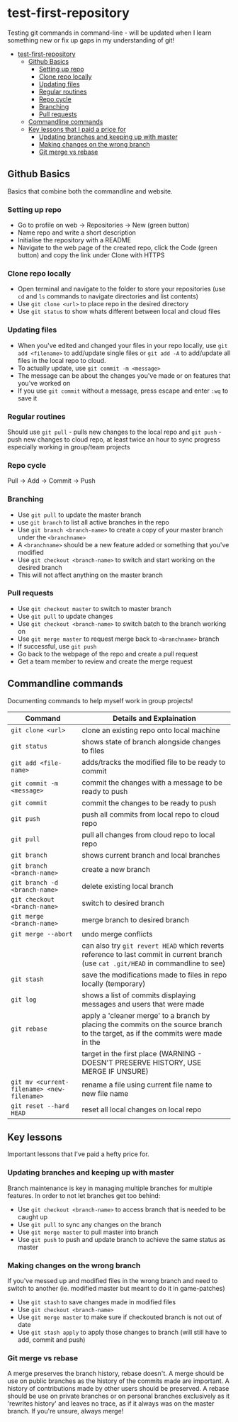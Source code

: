 # test-first-repository
Testing git commands in command-line - will be updated when I learn something new or fix up gaps in my understanding of git!

- [test-first-repository](#test-first-repository)
  * [Github Basics](#github-basics)
    + [Setting up repo](#setting-up-repo)
    + [Clone repo locally](#clone-repo-locally)
    + [Updating files](#updating-files)
    + [Regular routines](#regular-routines)
    + [Repo cycle](#repo-cycle)
    + [Branching](#branching)
    + [Pull requests](#pull-requests)
  * [Commandline commands](#commandline-commands)
  * [Key lessons that I paid a price for](#key-lessons-that-i-paid-a-price-for)
    + [Updating branches and keeping up with master](#updating-branches-and-keeping-up-with-master)
    + [Making changes on the wrong branch](#making-changes-on-the-wrong-branch)
    + [Git merge vs rebase](#git-merge-vs-rebase)

## Github Basics
Basics that combine both the commandline and website.

### Setting up repo
- Go to profile on web -> Repositories -> New (green button)
- Name repo and write a short description
- Initialise the repository with a README
- Navigate to the web page of the created repo, click the Code (green button) and copy the link under Clone with HTTPS

### Clone repo locally
- Open terminal and navigate to the folder to store your repositories (use `cd` and `ls` commands to navigate directories and list contents)
- Use `git clone <url>` to place repo in the desired directory
- Use `git status` to show whats different between local and cloud files

### Updating files
- When you've edited and changed your files in your repo locally, use `git add <filename>` to add/update single files or `git add -A` to add/update all files in the local repo to cloud.
- To actually update, use `git commit -m <message>`
- The message can be about the changes you've made or on features that you've worked on
- If you use `git commit` without a message, press escape and enter `:wq` to save it

### Regular routines
Should use `git pull` - pulls new changes to the local repo and `git push` - push new changes to cloud repo, at least twice an hour to sync progress especially working in group/team projects

### Repo cycle
Pull -> Add -> Commit -> Push

### Branching
- Use `git pull` to update the master branch
- use `git branch` to list all active branches in the repo
- Use `git branch <branch-name>` to create a copy of your master branch under the `<branchname>`
- A `<branchname>` should be a new feature added or something that you've modified
- Use `git checkout <branch-name>` to switch and start working on the desired branch
- This will not affect anything on the master branch

### Pull requests
- Use `git checkout master` to switch to master branch
- Use `git pull` to update changes
- Use `git checkout <branch-name>` to switch batch to the branch working on
- Use `git merge master` to request merge back to `<branchname>` branch
- If successful, use `git push`
- Go back to the webpage of the repo and create a pull request
- Get a team member to review and create the merge request

## Commandline commands 
Documenting commands to help myself work in group projects!

| Command                       | Details and Explaination                                                                                                              |
| ------------------------------|---------------------------------------------------------------------------------------------------------------------------------------|
| `git clone <url>`             | clone an existing repo onto local machine                                                                                             | 
| `git status`                  | shows state of branch alongside changes to files                                                                                      | 
| `git add <file-name>`         | adds/tracks the modified file to be ready to commit                                                                                   | 
| `git commit -m <message>`     | commit the changes with a message to be ready to push                                                                                 | 
| `git commit`                  | commit the changes to be ready to push                                                                                                | 
| `git push`                    | push all commits from local repo to cloud repo                                                                                        | 
| `git pull`                    | pull all changes from cloud repo to local repo                                                                                        | 
| `git branch`                  | shows current branch and local branches                                                                                               | 
| `git branch <branch-name>`    | create a new branch                                                                                                                   | 
| `git branch -d <branch-name>` | delete existing local branch                                                                                                          | 
| `git checkout <branch-name>`  | switch to desired branch                                                                                                              | 
| `git merge <branch-name>`     | merge branch to desired branch                                                                                                        | 
| `git merge --abort`           | undo merge conflicts                                                                                                                  | 
|                               | can also try `git revert HEAD` which reverts reference to last commit in current branch (use `cat .git/HEAD` in commandline to see)   | 
| `git stash`                   | save the modifications made to files in repo locally (temporary)                                                                      |          | `git stash apply`             | apply the modifications made to files in repo locally                                                                                 |
| `git log`                     | shows a list of commits displaying messages and users that were made                                                                  |
| `git rebase`                  | apply a 'cleaner merge' to a branch by placing the commits on the source branch to the target, as if the commits were made in the     |
|                               | target in the first place (WARNING - DOESN'T PRESERVE HISTORY, USE MERGE IF UNSURE)                                                   |
| `git mv <current-filename> <new-filename>`| rename a file using current file name to new file name                                                                    |
| `git reset --hard HEAD`       | reset all local changes on local repo                                                                                                 |

## Key lessons
Important lessons that I've paid a hefty price for.

### Updating branches and keeping up with master
Branch maintenance is key in managing multiple branches for multiple features. In order to not let branches get too behind:
- Use `git checkout <branch-name>` to access branch that is needed to be caught up
- Use `git pull` to sync any changes on the branch
- Use `git merge master` to pull master into branch
- Use `git push` to push and update branch to achieve the same status as master

### Making changes on the wrong branch
If you've messed up and modified files in the wrong branch and need to switch to another (ie. modified master but meant to do it in game-patches)
- Use `git stash` to save changes made in modified files
- Use `git checkout <branch-name>`
- Use `git merge master` to make sure if checkouted branch is not out of date
- Use `git stash apply` to apply those changes to branch (will still have to add, commit and push)

### Git merge vs rebase
A merge preserves the branch history, rebase doesn't. A merge should be use on public branches as the history of the commits made are important. A history of contributions made by other users should be preserved. A rebase should be use on private branches or on personal branches exclusively as it 'rewrites history' and leaves no trace, as if it always was on the master branch. If you're unsure, always merge! 


